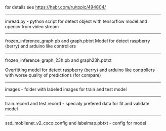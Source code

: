 for details see  https://habr.com/ru/topic/494804/

____________________________________________________________________________________________________________
imread.py - python script for detect object with tensorflow model and opencv from video stream
__________________________________________________________________________________  

frozen_inference_graph.pb and graph.pbtxt
Model for detect raspberry (berry) and arduino like controllers 
__________________________________________________________________________________  


frozen_inference_graph_23h.pb and graph23h.pbtxt

Overfitting model for detect raspberry (berry) and arduino like controllers with worse quality of predictions (for compare)
__________________________________________________________________________________  

images - folder with labeled images for train and test model

__________________________________________________________________________________  

train.record and test.record - specialy prefered data for fit and validate model

__________________________________________________________________________________  

ssd_mobilenet_v2_coco.config and labelmap.pbtxt - config for model
